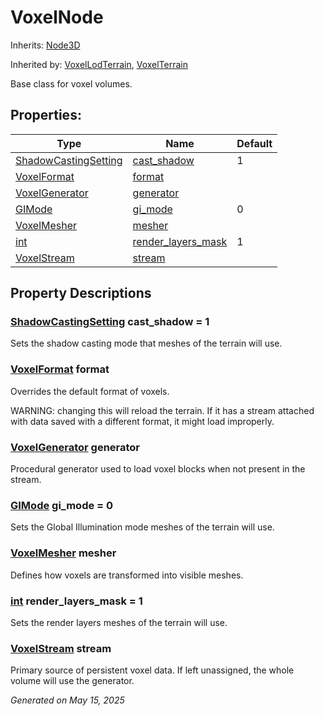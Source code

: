 # VoxelNode

Inherits: [Node3D](https://docs.godotengine.org/en/stable/classes/class_node3d.html)

Inherited by: [VoxelLodTerrain](VoxelLodTerrain.md), [VoxelTerrain](VoxelTerrain.md)

Base class for voxel volumes.

## Properties: 


Type                                                                                                                                               | Name                                         | Default 
-------------------------------------------------------------------------------------------------------------------------------------------------- | -------------------------------------------- | --------
[ShadowCastingSetting](https://docs.godotengine.org/en/stable/classes/class_geometryinstance3d.html#enum-geometryinstance3d-shadowcastingsetting)  | [cast_shadow](#i_cast_shadow)                | 1       
[VoxelFormat](VoxelFormat.md)                                                                                                                      | [format](#i_format)                          |         
[VoxelGenerator](VoxelGenerator.md)                                                                                                                | [generator](#i_generator)                    |         
[GIMode](https://docs.godotengine.org/en/stable/classes/class_geometryinstance3d.html#enum-geometryinstance3d-gimode)                              | [gi_mode](#i_gi_mode)                        | 0       
[VoxelMesher](VoxelMesher.md)                                                                                                                      | [mesher](#i_mesher)                          |         
[int](https://docs.godotengine.org/en/stable/classes/class_int.html)                                                                               | [render_layers_mask](#i_render_layers_mask)  | 1       
[VoxelStream](VoxelStream.md)                                                                                                                      | [stream](#i_stream)                          |         
<p></p>

## Property Descriptions

### [ShadowCastingSetting](https://docs.godotengine.org/en/stable/classes/class_geometryinstance3d.html#enum-geometryinstance3d-shadowcastingsetting)<span id="i_cast_shadow"></span> **cast_shadow** = 1

Sets the shadow casting mode that meshes of the terrain will use.

### [VoxelFormat](VoxelFormat.md)<span id="i_format"></span> **format**

Overrides the default format of voxels.

WARNING: changing this will reload the terrain. If it has a stream attached with data saved with a different format, it might load improperly.

### [VoxelGenerator](VoxelGenerator.md)<span id="i_generator"></span> **generator**

Procedural generator used to load voxel blocks when not present in the stream.

### [GIMode](https://docs.godotengine.org/en/stable/classes/class_geometryinstance3d.html#enum-geometryinstance3d-gimode)<span id="i_gi_mode"></span> **gi_mode** = 0

Sets the Global Illumination mode meshes of the terrain will use.

### [VoxelMesher](VoxelMesher.md)<span id="i_mesher"></span> **mesher**

Defines how voxels are transformed into visible meshes.

### [int](https://docs.godotengine.org/en/stable/classes/class_int.html)<span id="i_render_layers_mask"></span> **render_layers_mask** = 1

Sets the render layers meshes of the terrain will use.

### [VoxelStream](VoxelStream.md)<span id="i_stream"></span> **stream**

Primary source of persistent voxel data. If left unassigned, the whole volume will use the generator.

_Generated on May 15, 2025_
